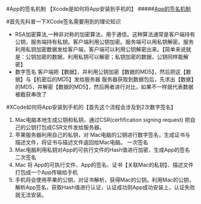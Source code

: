 #App的签名机制 【Xcode是如何将App安装到手机的】
#####[App的签名机制](https://juejin.im/post/5bd26fe2e51d456d54258088)

#首先先科普一下XCode签名需要用到的理论知识
- RSA加密算法,一种非对称的加密算法，用于通信。这种算法通常是客户端持有公钥，服务端持有私钥。客户端利用公钥加密。服务端可以用私钥解密。服务利用私钥加密数据发给客户端，客户端可以利用公钥解密出来。【简单来说就是：公钥加密的数据，利用私钥可以解密；私钥加密的数据，公钥同样能解密】
- 数字签名 客户端把【数据】，并利用公钥加密【数据的MD5】，然后把这【数据】与【机密后的MD5】发给服务器 服务器获取到数据包后，先求出【数据】的MD5，并解密【数据的MD5】，然后两者进行对比，如果不一样就代表数据被截获串改了

#XCode如何将App安装到手机的【首先这个流程会涉及到2次数字签名】
1. Mac电脑本地生成公钥和私钥，通过CSR(cerfification signing request) 把自己的公钥打包成CSR文件发给服务器。
2. 苹果服务器利用自己的私钥，对 Mac电脑的公钥进行数字签名，生成证书与描述文件，将证书与描述文件返回给Mac电脑。 一次签名
3. Mac电脑利用私钥对App的可执行文件的Hash值进行加密，生成App的签名  二次签名
4. Mac 将 App的可执行文件、App的签名、证书【关联Mac的私钥】、描述文件 打包成一个App传输给手机 
5. 手机将会使用苹果的公钥，对证书解析，获得Mac的公钥。利用Mac的公钥，解析App签名，获取Hash值进行认证，认证成功则App成功安装上，认证失败就无法安装。